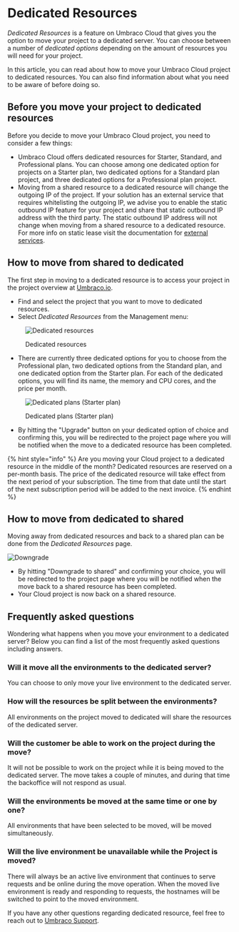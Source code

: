 # Dedicated Resources

_Dedicated Resources_ is a feature on Umbraco Cloud that gives you the option to move your project to a dedicated server. You can choose between a number of _dedicated options_ depending on the amount of resources you will need for your project.

In this article, you can read about how to move your Umbraco Cloud project to dedicated resources. You can also find information about what you need to be aware of before doing so.

## Before you move your project to dedicated resources

Before you decide to move your Umbraco Cloud project, you need to consider a few things:

* Umbraco Cloud offers dedicated resources for Starter, Standard, and Professional plans. You can choose among one dedicated option for projects on a Starter plan, two dedicated options for a Standard plan project, and three dedicated options for a Professional plan project.
* Moving from a shared resource to a dedicated resource will change the outgoing IP of the project. If your solution has an external service that requires whitelisting the outgoing IP, we advise you to enable the static outbound IP feature for your project and share that static outbound IP address with the third party. The static outbound IP address will not change when moving from a shared resource to a dedicated resource. For more info on static lease visit the documentation for [external services](../external-services.md).

## How to move from shared to dedicated

The first step in moving to a dedicated resource is to access your project in the project overview at [Umbraco.io](https://www.s1.umbraco.io/projects).

* Find and select the project that you want to move to dedicated resources.
* Select _Dedicated Resources_ from the Management menu:

<figure><img src="../.gitbook/assets/image (22).png" alt="Dedicated resources"><figcaption><p>Dedicated resources</p></figcaption></figure>

* There are currently three dedicated options for you to choose from the Professional plan, two dedicated options from the Standard plan, and one dedicated option from the Starter plan. For each of the dedicated options, you will find its name, the memory and CPU cores, and the price per month.

<figure><img src="../.gitbook/assets/image (24).png" alt="Dedicated plans (Starter plan)"><figcaption><p>Dedicated plans (Starter plan)</p></figcaption></figure>

* By hitting the "Upgrade" button on your dedicated option of choice and confirming this, you will be redirected to the project page where you will be notified when the move to a dedicated resource has been completed.

{% hint style="info" %}
Are you moving your Cloud project to a dedicated resource in the middle of the month? Dedicated resources are reserved on a per-month basis. The price of the dedicated resource will take effect from the next period of your subscription. The time from that date until the start of the next subscription period will be added to the next invoice.
{% endhint %}

## How to move from dedicated to shared

Moving away from dedicated resources and back to a shared plan can be done from the _Dedicated Resources_ page.

![Downgrade](../set-up/images/DowngradeA.png)

* By hitting "Downgrade to shared" and confirming your choice, you will be redirected to the project page where you will be notified when the move back to a shared resource has been completed.
* Your Cloud project is now back on a shared resource.

## Frequently asked questions

Wondering what happens when you move your environment to a dedicated server? Below you can find a list of the most frequently asked questions including answers.

### Will it move all the environments to the dedicated server?

You can choose to only move your live environment to the dedicated server.

### How will the resources be split between the environments?

All environments on the project moved to dedicated will share the resources of the dedicated server.

### Will the customer be able to work on the project during the move?

It will not be possible to work on the project while it is being moved to the dedicated server. The move takes a couple of minutes, and during that time the backoffice will not respond as usual.

### Will the environments be moved at the same time or one by one?

All environments that have been selected to be moved, will be moved simultaneously.

### Will the live environment be unavailable while the Project is moved?

There will always be an active live environment that continues to serve requests and be online during the move operation. When the moved live environment is ready and responding to requests, the hostnames will be switched to point to the moved environment.

If you have any other questions regarding dedicated resource, feel free to reach out to [Umbraco Support](mailto:contact@umbraco.com).
